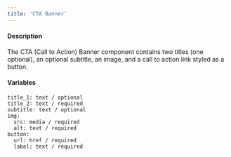 ```yaml
---
title: 'CTA Banner'
---
```

#### Description
The CTA (Call to Action) Banner component contains two titles (one optional), an optional subtitle, an image, and a call to action link styled as a button.

#### Variables
~~~
title_1: text / optional
title_2: text / required
subtitle: text / optional
img:
  src: media / required
  alt: text / required
button: 
  url: href / required
  label: text / required
~~~
